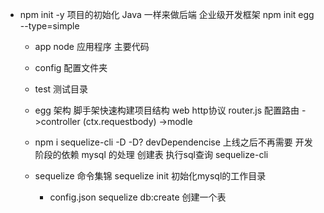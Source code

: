 - npm init -y 项目的初始化
  Java 一样来做后端 企业级开发框架
  npm init egg --type=simple

  - app
    node 应用程序 主要代码
  - config 配置文件夹 
  - test 测试目录

  - egg 架构
    脚手架快速构建项目结构
    web http协议 
    router.js 配置路由
    ->controller (ctx.requestbody)
    ->modle

  - npm i sequelize-cli -D
    -D? devDependencise 上线之后不再需要
    开发阶段的依赖 mysql 的处理 
    创建表 
    执行sql查询 
    sequelize-cli

  - sequelize 命令集锦
    sequelize init 初始化mysql的工作目录
    - config.json
    sequelize db:create 
    创建一个表 
